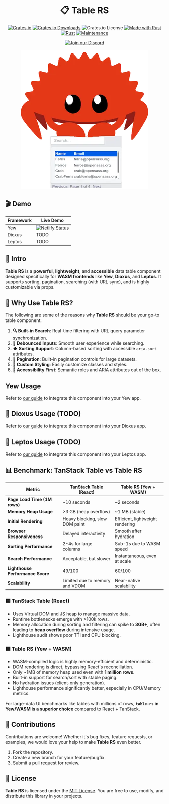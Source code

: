 <div align="center">

# 📋 Table RS

[![Crates.io](https://img.shields.io/crates/v/table-rs)](https://crates.io/crates/table-rs)
[![Crates.io Downloads](https://img.shields.io/crates/d/table-rs)](https://crates.io/crates/table-rs)
![Crates.io License](https://img.shields.io/crates/l/table-rs)
[![Made with Rust](https://img.shields.io/badge/Made%20with-Rust-1f425f.svg?logo=rust&logoColor=white)](https://www.rust-lang.org/)
[![Rust](https://img.shields.io/badge/Rust-1.85%2B-blue.svg)](https://www.rust-lang.org)
[![Maintenance](https://img.shields.io/badge/Maintained%3F-yes-green.svg)](https://github.com/wiseaidev)

[![Join our Discord](https://dcbadge.limes.pink/api/server/b5JbvHW5nv)](https://discord.gg/b5JbvHW5nv)

<!-- absolute url for docs.rs cause assets is excluded from crate -->
![logo](https://raw.githubusercontent.com/opensass/table-rs/refs/heads/main/assets/logo.webp)

</div>

## 🎬 Demo

| Framework | Live Demo                                                                                                                |
| --------- | ------------------------------------------------------------------------------------------------------------------------ |
| Yew       | [![Netlify Status](https://api.netlify.com/api/v1/badges/4e1494d6-c19a-4a4c-b2d3-47d964214a71/deploy-status)](https://table-rs.netlify.app) |
| Dioxus    | TODO                                                                                                                     |
| Leptos    | TODO                                                                                                                     |

## 📜 Intro

**Table RS** is a **powerful**, **lightweight**, and **accessible** data table component designed specifically for **WASM frontends** like **Yew**, **Dioxus**, and **Leptos**. It supports sorting, pagination, searching (with URL sync), and is highly customizable via props.

## 🤔 Why Use Table RS?

The following are some of the reasons why **Table RS** should be your go-to table component:

1. **🔍 Built-in Search**: Real-time filtering with URL query parameter synchronization.
1. **🧹 Debounced Inputs**: Smooth user experience while searching.
1. **⬆️ Sorting Support**: Column-based sorting with accessible `aria-sort` attributes.
1. **📄 Pagination**: Built-in pagination controls for large datasets.
1. **🎨 Custom Styling**: Easily customize classes and styles.
1. **🧩 Accessibility First**: Semantic roles and ARIA attributes out of the box.

## Yew Usage

<!-- absolute url for docs.rs cause YEW.md is not included in crate -->
Refer to [our guide](https://github.com/opensass/table-rs/blob/main/YEW.md) to integrate this component into your Yew app.

## 🧬 Dioxus Usage (TODO)

<!-- absolute url for docs.rs cause DIOXUS.md is not included in crate -->
Refer to [our guide](https://github.com/opensass/table-rs/blob/main/DIOXUS.md) to integrate this component into your Dioxus app.

## 🌱 Leptos Usage (TODO)

<!-- absolute url for docs.rs cause LEPTOS.md is not included in crate -->
Refer to [our guide](https://github.com/opensass/table-rs/blob/main/LEPTOS.md) to integrate this component into your Leptos app.

## 📊 Benchmark: TanStack Table vs Table RS

| Metric                          | TanStack Table (React) | Table RS (Yew + WASM) |
|--------------------------------|-----------------------------|----------------------------|
| **Page Load Time (1M rows)**   | ~10 seconds                 | ~2 seconds                 |
| **Memory Heap Usage**          | >3 GB (heap overflow)       | ~1 MB (stable)             |
| **Initial Rendering**          | Heavy blocking, slow DOM paint | Efficient, lightweight rendering |
| **Browser Responsiveness**     | Delayed interactivity      | Smooth after hydration     |
| **Sorting Performance**        | 2-4s for large columns     | Sub-1s due to WASM speed   |
| **Search Performance**         | Acceptable, but slower     | Instantaneous, even at scale |
| **Lighthouse Performance Score** | 49/100                    | 60/100                     |
| **Scalability**                | Limited due to memory and VDOM | Near-native scalability     |

### 🟨 TanStack Table (React)
- Uses Virtual DOM and JS heap to manage massive data.
- Runtime bottlenecks emerge with >100k rows.
- Memory allocation during sorting and filtering can spike to **3GB+**, often leading to **heap overflow** during intensive usage.
- Lighthouse audit shows poor TTI and CPU blocking.

### 🟩 Table RS (Yew + WASM)
- WASM-compiled logic is highly memory-efficient and deterministic.
- DOM rendering is direct, bypassing React's reconciliation.
- Only ~1MB of memory heap used even with **1 million rows**.
- Built-in support for search/sort with stable paging.
- No hydration issues (client-only generation).
- Lighthouse performance significantly better, especially in CPU/Memory metrics.

For large-data UI benchmarks like tables with millions of rows, **`table-rs` in Yew/WASM is a superior choice** compared to React + TanStack.

## 🤝 Contributions

Contributions are welcome! Whether it's bug fixes, feature requests, or examples, we would love your help to make **Table RS** even better.

1. Fork the repository.
1. Create a new branch for your feature/bugfix.
1. Submit a pull request for review.

## 📜 License

**Table RS** is licensed under the [MIT License](LICENSE). You are free to use, modify, and distribute this library in your projects.
